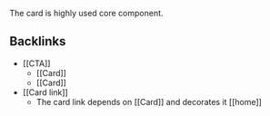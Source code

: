 The card is highly used core component.

<!-- table-of-contents start -->
<!-- table-of-contents end -->

## Backlinks
* [[CTA]]
	* [[Card]]
	* [[Card]]
* [[Card link]]
	* The card link depends on [[Card]] and decorates it [[home]]
